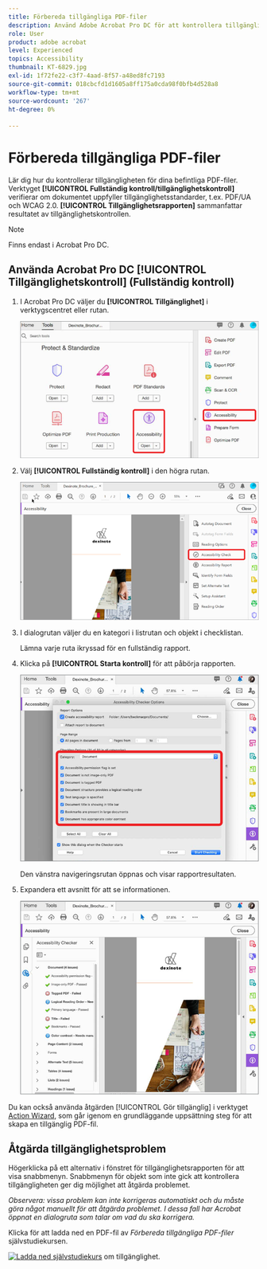 ```yaml
---
title: Förbereda tillgängliga PDF-filer
description: Använd Adobe Acrobat Pro DC för att kontrollera tillgängligheten för dina befintliga PDF-filer
role: User
product: adobe acrobat
level: Experienced
topics: Accessibility
thumbnail: KT-6829.jpg
exl-id: 1f72fe22-c3f7-4aad-8f57-a48ed8fc7193
source-git-commit: 018cbcfd1d1605a8ff175a0cda98f0bfb4d528a8
workflow-type: tm+mt
source-wordcount: '267'
ht-degree: 0%

---
```


# Förbereda tillgängliga PDF-filer

Lär dig hur du kontrollerar tillgängligheten för dina befintliga PDF-filer. Verktyget **[!UICONTROL Fullständig kontroll/tillgänglighetskontroll]** verifierar om dokumentet uppfyller tillgänglighetsstandarder, t.ex. PDF/UA och WCAG 2.0. **[!UICONTROL Tillgänglighetsrapporten]** sammanfattar resultatet av tillgänglighetskontrollen.

>[!NOTE]
>
>Finns endast i Acrobat Pro DC.

## Använda Acrobat Pro DC [!UICONTROL Tillgänglighetskontroll] (Fullständig kontroll)

1. I Acrobat Pro DC väljer du **[!UICONTROL Tillgänglighet]** i verktygscentret eller rutan.

   ![Tillgänglighetssteg 1](../assets/Accessibility_1.png)

1. Välj **[!UICONTROL Fullständig kontroll]** i den högra rutan.

   ![Tillgänglighetssteg 2](../assets/Accessibility_2.png)

1. I dialogrutan väljer du en kategori i listrutan och objekt i checklistan.

   Lämna varje ruta ikryssad för en fullständig rapport.

1. Klicka på **[!UICONTROL Starta kontroll]** för att påbörja rapporten.

   ![Tillgänglighetssteg 3](../assets/Accessibility_3.png)

   Den vänstra navigeringsrutan öppnas och visar rapportresultaten.

1. Expandera ett avsnitt för att se informationen.

   ![Tillgänglighetssteg 4](../assets/Accessibility_4.png)

Du kan också använda åtgärden [!UICONTROL Gör tillgänglig] i verktyget [Action Wizard](https://experienceleague.adobe.com/docs/document-cloud-learn/acrobat-learning/advanced-tasks/action.html), som går igenom en grundläggande uppsättning steg för att skapa en tillgänglig PDF-fil.

## Åtgärda tillgänglighetsproblem

Högerklicka på ett alternativ i fönstret för tillgänglighetsrapporten för att visa snabbmenyn. Snabbmenyn för objekt som inte gick att kontrollera tillgängligheten ger dig möjlighet att åtgärda problemet.

*Observera: vissa problem kan inte korrigeras automatiskt och du måste göra något manuellt för att åtgärda problemet. I dessa fall har Acrobat öppnat en dialogruta som talar om vad du ska korrigera.*

Klicka för att ladda ned en PDF-fil av *Förbereda tillgängliga PDF-filer* självstudiekursen.

[![Ladda ned självstudiekurs](../assets/acrobat_PDF_96.png)](../assets/AcrobatDCAccessible.pdf) om tillgänglighet.
